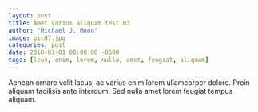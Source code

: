 ```yaml
---
layout: post
title: Amet varius aliquam test 03
author: "Michael J. Moon"
image: pic07.jpg
categories: post
date: 2018-03-01 00:00:00 -0500
tags: [lcus, enim, lorem, nulla, amet, feugiat, aliquam]
---
```

Aenean ornare velit lacus, ac varius enim lorem ullamcorper dolore. Proin aliquam facilisis ante interdum. Sed nulla amet lorem feugiat tempus aliquam.
